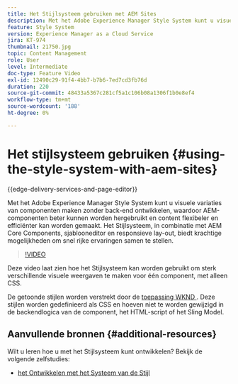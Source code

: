 ```yaml
---
title: Het Stijlsysteem gebruiken met AEM Sites
description: Met het Adobe Experience Manager Style System kunt u visuele variaties van componenten maken zonder back-end ontwikkelen, waardoor AEM-componenten beter kunnen worden hergebruikt en content flexibeler en efficiënter kan worden gemaakt. Het Stijlsysteem, in combinatie met AEM Core Components, sjablooneditor en responsieve lay-out, biedt krachtige mogelijkheden om snel rijke ervaringen samen te stellen.
feature: Style System
version: Experience Manager as a Cloud Service
jira: KT-974
thumbnail: 21750.jpg
topic: Content Management
role: User
level: Intermediate
doc-type: Feature Video
exl-id: 12490c29-91f4-4bb7-b7b6-7ed7cd3fb76d
duration: 220
source-git-commit: 48433a5367c281cf5a1c106b08a1306f1b0e8ef4
workflow-type: tm+mt
source-wordcount: '188'
ht-degree: 0%

---
```


# Het stijlsysteem gebruiken {#using-the-style-system-with-aem-sites}

{{edge-delivery-services-and-page-editor}}

Met het Adobe Experience Manager Style System kunt u visuele variaties van componenten maken zonder back-end ontwikkelen, waardoor AEM-componenten beter kunnen worden hergebruikt en content flexibeler en efficiënter kan worden gemaakt. Het Stijlsysteem, in combinatie met AEM Core Components, sjablooneditor en responsieve lay-out, biedt krachtige mogelijkheden om snel rijke ervaringen samen te stellen.

>[!VIDEO](https://video.tv.adobe.com/v/21750?quality=12&learn=on)

Deze video laat zien hoe het Stijlsysteem kan worden gebruikt om sterk verschillende visuele weergaven te maken voor één component, met alleen CSS.

De getoonde stijlen worden verstrekt door de [ toepassing WKND ](https://github.com/adobe/aem-guides-wknd). Deze stijlen worden gedefinieerd als CSS en hoeven niet te worden gewijzigd in de backendlogica van de component, het HTML-script of het Sling Model.

## Aanvullende bronnen {#additional-resources}

Wilt u leren hoe u met het Stijlsysteem kunt ontwikkelen? Bekijk de volgende zelfstudies:

* [ het Ontwikkelen met het Systeem van de Stijl ](https://experienceleague.adobe.com/docs/experience-manager-learn/getting-started-wknd-tutorial-develop/style-system.html)

